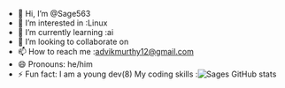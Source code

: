 - 👋 Hi, I’m @Sage563
- 👀 I’m interested in :Linux
- 🌱 I’m currently learning :ai
- 💞️ I’m looking to collaborate on 
- 📫 How to reach me :advikmurthy12@gmail.com
- 😄 Pronouns: he/him
- ⚡ Fun fact: I am a young dev(8)
  My coding skills :![Sages GitHub stats](https://github-readme-stats.vercel.app/api?username=Sage563\&bg_color=30,e96443,904e95\&title_color=fff\&text_color=fff)
<!---
Sage563/Sage563 is a ✨ special ✨ repository because its `README.md` (this file) appears on your GitHub profile.
You can click the Preview link to take a look at your changes.
--->
